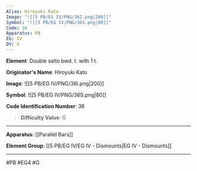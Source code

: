 ```yaml
---
Alias: Hiroyuki Kato
Image: "![[5 PB/EG IV/PNG/36I.png|200]]"
Symbol: "![[5 PB/EG IV/PNG/36S.png|80]]"
Code: 36
Apparatus: PB
EG: IV
DV: G
---
```

**Element**: Double salto bwd. t. with 1 t.

**Originator's Name**: Hiroyuki Kato

**Image**:
![[5 PB/EG IV/PNG/36I.png|200]]

**Symbol**:
![[5 PB/EG IV/PNG/36S.png|80]]

**Code Identification Number**: 36

>**Difficulty Value**: G

___
**Apparatus**: [[Parallel Bars]]

**Element Group**: [[5 PB/EG IV/EG IV - Dismounts|EG IV - Dismounts]]
___
#PB #EG4 #G
